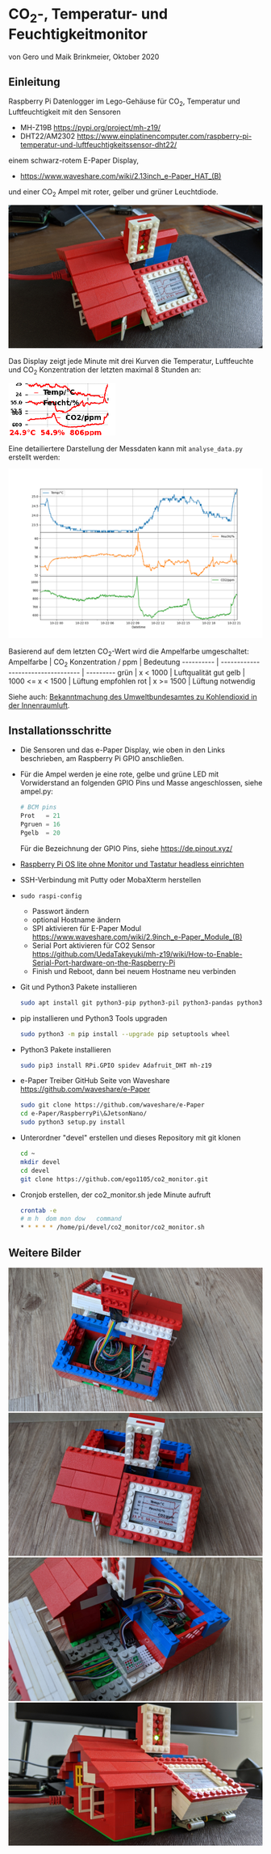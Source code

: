 # CO<sub>2</sub>-, Temperatur- und Feuchtigkeitmonitor
von Gero und Maik Brinkmeier, Oktober 2020

## Einleitung
Raspberry Pi Datenlogger im Lego-Gehäuse für CO<sub>2</sub>, Temperatur und Luftfeuchtigkeit mit den Sensoren
* MH-Z19B https://pypi.org/project/mh-z19/
* DHT22/AM2302 https://www.einplatinencomputer.com/raspberry-pi-temperatur-und-luftfeuchtigkeitssensor-dht22/

einem schwarz-rotem E-Paper Display,
* https://www.waveshare.com/wiki/2.13inch_e-Paper_HAT_(B)

und einer CO<sub>2</sub> Ampel mit roter, gelber und grüner Leuchtdiode.

![CO2 Monitor](doc/PXL_20201019_083823494.jpg)

Das Display zeigt jede Minute mit drei Kurven die Temperatur, Luftfeuchte und CO<sub>2</sub> Konzentration der letzten maximal 8 Stunden an:

![Beispiel e-Paper Display](doc/sample_data_plot.png)

Eine detailiertere Darstellung der Messdaten kann mit `analyse_data.py` erstellt werden:

![Beispiel Analyse](doc/sample_analysis_plot.png)

Basierend auf dem letzten CO<sub>2</sub>-Wert wird die Ampelfarbe umgeschaltet:
Ampelfarbe | CO<sub>2</sub> Konzentration / ppm | Bedeutung
---------- | ---------------------------------- | ---------
grün       | x < 1000                           | Luftqualität gut
gelb       | 1000 <= x < 1500                   | Lüftung empfohlen 
rot        | x >= 1500                          | Lüftung notwendig

Siehe auch: [Bekanntmachung des Umweltbundesamtes zu Kohlendioxid in der Innenraumluft](https://www.umweltbundesamt.de/sites/default/files/medien/pdfs/kohlendioxid_2008.pdf). 

## Installationsschritte
* Die Sensoren und das e-Paper Display, wie oben in den Links beschrieben, am Raspberry Pi GPIO anschließen.
* Für die Ampel werden je eine rote, gelbe und grüne LED mit Vorwiderstand an folgenden GPIO Pins und Masse angeschlossen, siehe ampel.py:
  ````python
  # BCM pins
  Prot   = 21
  Pgruen = 16
  Pgelb  = 20
  ````
  Für die Bezeichnung der GPIO Pins, siehe https://de.pinout.xyz/

* [Raspberry Pi OS lite ohne Monitor und Tastatur headless einrichten](https://www.tutonaut.de/anleitung-raspberry-pi-ohne-monitor-und-tastatur-headless-einrichten/)
* SSH-Verbindung mit Putty oder MobaXterm herstellen
* `sudo raspi-config`
  * Passwort ändern
  * optional Hostname ändern
  * SPI aktivieren für E-Paper Modul https://www.waveshare.com/wiki/2.9inch_e-Paper_Module_(B)
  * Serial Port aktivieren für CO2 Sensor https://github.com/UedaTakeyuki/mh-z19/wiki/How-to-Enable-Serial-Port-hardware-on-the-Raspberry-Pi
  * Finish und Reboot, dann bei neuem Hostname neu verbinden

* Git und Python3 Pakete installieren
  ````sh
  sudo apt install git python3-pip python3-pil python3-pandas python3-matplotlib
  ````
* pip installieren und Python3 Tools upgraden
  ````sh
  sudo python3 -m pip install --upgrade pip setuptools wheel
  ````  
* Python3 Pakete installieren
  ````sh
  sudo pip3 install RPi.GPIO spidev Adafruit_DHT mh-z19
  ````    
* e-Paper Treiber GitHub Seite von Waveshare https://github.com/waveshare/e-Paper
  ````sh
  sudo git clone https://github.com/waveshare/e-Paper
  cd e-Paper/RaspberryPi\&JetsonNano/
  sudo python3 setup.py install
  ````
* Unterordner "devel" erstellen und dieses Repository mit git klonen
  ````sh  
  cd ~
  mkdir devel
  cd devel
  git clone https://github.com/ego1105/co2_monitor.git  
  ````
* Cronjob erstellen, der co2_monitor.sh jede Minute aufruft
  ````sh  
  crontab -e
  # m h  dom mon dow   command
  * * * * * /home/pi/devel/co2_monitor/co2_monitor.sh
  ````    

  
## Weitere Bilder

![CO2 Monitor Raspi](doc/PXL_20201019_082508298.jpg)
![CO2 Monitor oben](doc/PXL_20201019_082519450.jpg)
![CO2 Monitor Detail](doc/PXL_20201019_082527881.jpg)
![CO2 Monitor Lüftung](doc/PXL_20201019_083837719.jpg)



